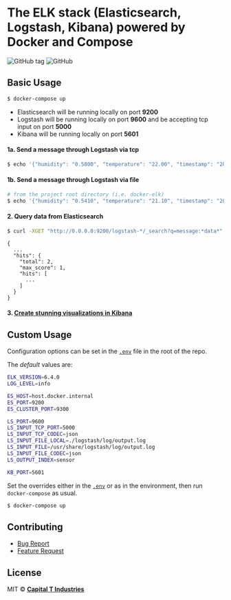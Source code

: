 # The ELK stack (Elasticsearch, Logstash, Kibana) powered by Docker and Compose

![GitHub tag](https://img.shields.io/github/release/Capital-T-Industries/docker-elk.svg)
![GitHub](https://img.shields.io/github/license/Capital-T-Industries/docker-elk.svg)

## Basic Usage
```bash
$ docker-compose up
```

* Elasticsearch will be running locally on port **9200**
* Logstash will be running locally on port **9600** and be accepting tcp input on port **5000**
* Kibana will be running locally on port **5601**

#### 1a. Send a message through Logstash via tcp
```bash
$ echo '{"humidity": "0.5800", "temperature": "22.00", "timestamp": "2018-09-15T03:02:22.957141"}' | nc localhost 5000
```

#### 1b. Send a message through Logstash via file

```bash
# from the project root directory (i.e. docker-elk)
$ echo '{"humidity": "0.5410", "temperature": "21.10", "timestamp": "2018-09-15T04:12:22.572141"}' >> ./logstash/log/output.log
```

#### 2. Query data from Elasticsearch
```bash
$ curl -XGET "http://0.0.0.0:9200/logstash-*/_search?q=message:*data*"
```

```
{
  ...
  "hits": {
    "total": 2,
    "max_score": 1,
    "hits": [
      ...
    ]
  }
}
```

#### 3. [Create stunning visualizations in Kibana](https://www.elastic.co/products/kibana)

## Custom Usage

Configuration options can be set in the [`.env`](.env) file in the root of the repo.

The *default* values are:
```bash
ELK_VERSION=6.4.0
LOG_LEVEL=info

ES_HOST=host.docker.internal
ES_PORT=9200
ES_CLUSTER_PORT=9300

LS_PORT=9600
LS_INPUT_TCP_PORT=5000
LS_INPUT_TCP_CODEC=json
LS_INPUT_FILE_LOCAL=./logstash/log/output.log
LS_INPUT_FILE=/usr/share/logstash/log/output.log
LS_INPUT_FILE_CODEC=json
LS_OUTPUT_INDEX=sensor

KB_PORT=5601
```

Set the overrides either in the [`.env`](.env) or as in the environment, then run `docker-compose` as usual.

```bash
$ docker-compose up
```

## Contributing
* [Bug Report](.github/bug_report.md)
* [Feature Request](.github/eature_request.md)

## License
MIT &copy; [**Capital T Industries**](https://github.com/Capital-T-Industries)

